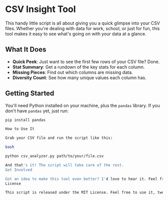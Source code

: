# CSV Insight Tool

This handy little script is all about giving you a quick glimpse into your CSV files. Whether you're dealing with data for work, school, or just for fun, this tool makes it easy to see what's going on with your data at a glance.

## What It Does

- **Quick Peek**: Just want to see the first few rows of your CSV file? Done.
- **Stat Summary**: Get a rundown of the key stats for each column.
- **Missing Pieces**: Find out which columns are missing data.
- **Diversity Count**: See how many unique values each column has.

## Getting Started

You'll need Python installed on your machine, plus the `pandas` library. If you don't have `pandas` yet, just run:

```bash
pip install pandas

How to Use It

Grab your CSV file and run the script like this:

bash

python csv_analyzer.py path/to/your/file.csv

And that's it! The script will take care of the rest.
Get Involved

Got an idea to make this tool even better? I'd love to hear it. Feel free to fork, code away, and make a pull request, or just drop me a message.
License

This script is released under the MIT License. Feel free to use it, tweak it, and share it as you like.
